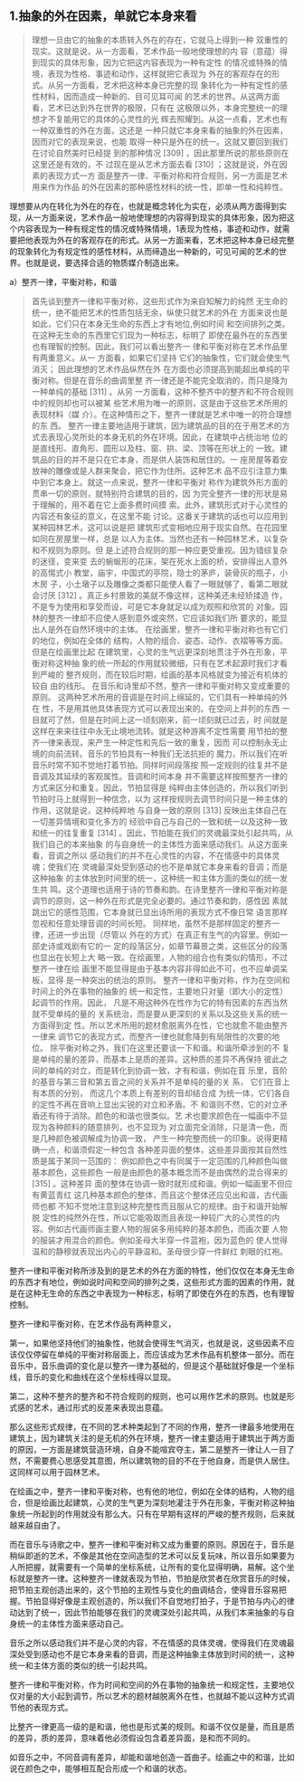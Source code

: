 <h2>1.抽象的外在因素，单就它本⾝来看</h2><blockquote data-pid="9CHp3wNB">理想⼀旦由它的抽象的本质转⼊外在的存在，它就⻢上得到⼀种 双重性的现实。这就是说，从⼀⽅⾯看，艺术作品⼀般地使理想的内 容（意蕴）得到现实的具体形象，因为它把这内容表现为⼀种有定性 的情况或特殊的情境，表现为性格、事迹和动作，这样就把它表现为 外在的客观存在的形式。从另⼀⽅⾯看，艺术把这种本⾝已完整的现 象转化为⼀种有定性的感性材料，因⽽造成⼀种新的、⽬可⻅⽿可闻 的艺术的世界。从这两⽅⾯看，艺术已达到外在世界的极限，只有在 这极限以外，本⾝完整统⼀的理想才不复能⽤它的具体的⼼灵性的光 辉去照耀到。从这⼀点看，艺术也有⼀种双重性的外在⽅⾯，这还是 ⼀种只就它本⾝来看的抽象的外在因素，因⽽对它的表现来说，也能 取得⼀种只是外在的统⼀。这就⼜要回到我们在讨论⾃然美时已经提 到的那种情况 [309] ，因此那⾥所说的那些原则在这⾥还是有效的，不 过现在是从艺术⽅⾯去看 [310] ；这就是说，外在因素的表现⽅式⼀⽅ ⾯是整⻬⼀律、平衡对称和符合规则，另⼀⽅⾯是艺术⽤来作为作品 的外在因素的那种感性材料的统⼀性，即单⼀性和纯粹性。</blockquote><p data-pid="Sbrv8_NV">理想要从内在转化为外在的存在，也就是概念转化为实在，必须从两方面得到实现，从一方面来说，艺术作品一般地使理想的内容得到现实的具体形象，因为把这个内容表现为一种有规定性的情况或特殊情境，1表现为性格，事迹和动作，就需要把他表现为外在的客观存在的形式。从另一方面来看，艺术把这种本身已经完整的现象转化为有规定性的感性材料，从而缔造出一种新的，可见可闻的艺术的世界。也就是说，要选择合适的物质媒介制造出来。</p><p data-pid="avQ6vg-E">a）整齐⼀律，平衡对称，和谐</p><blockquote data-pid="haX8GZq0">⾸先谈到整⻬⼀律和平衡对称，这些形式作为来⾃知解⼒的纯然 ⽆⽣命的统⼀，绝不能把艺术的性质包括⽆余，纵使只就艺术的外在 ⽅⾯来说也是如此，它们只在本⾝⽆⽣命的东⻄上才有地位,例如时间 和空间排列之类。在这种⽆⽣命的东⻄⾥它们现为⼀种标志，标明了 即使在最外在的东⻄⾥也有理智的控制。因此，我们可以看出整⻬⼀ 律和平衡对称在艺术作品⾥有两重意义。从⼀ ⽅⾯看，如果它们坚持 它们的抽象性，它们就会使⽣⽓消灭； 因此理想的艺术作品纵然在外 在⽅⾯也必须提⾼到能超出单纯的平衡对称。但是在⾳乐的曲调⾥整 ⻬⼀律还是不能完全取消的，⽽只是降为⼀种单纯的基础 [311] 。从另 ⼀⽅⾯看，这种不整⻬中的整⻬和不符合规则中的规则却也可以被某 些艺术⽤为唯⼀的原则，这是由于这些艺术所⽤的表现材料（媒 介）。在这种情形之下，整⻬⼀律就是艺术中唯⼀的符合理想的东 ⻄。 整⻬⼀律主要地适⽤于建筑，因为建筑品的⽬的在于⽤艺术的⽅ 式去表现⼼灵所处的本⾝⽆机的外在环境。因此，在建筑中占统治地 位的是直线形、直⾓形、圆形以及柱、窗、拱、梁、顶等在形状上的 ⼀致。建筑品的⽬的并不是只在它本⾝，⽽是供⼈装饰和居住的。⼀ 座房屋等着安放神的雕像或是⼈群来聚会，把它作为住所。这种艺术 品不应引注意⼒集中到它本⾝上。就这⼀点来说，整⻬⼀律和平衡对 称作为建筑外形⽅⾯的贯串⼀切的原则，就特别符合建筑的⽬的，因 为完全整⻬⼀律的形状是易于理解的，⽤不着在它上⾯多费时间摸 索。此外，建筑形式对于⼼灵性的内容还有象征的意义，在这⾥不能 讨论。这番关于建筑的话也可以应⽤到某种园林艺术，这可以说是把 建筑形式变相地应⽤于现实⾃然。在花园⾥如同在房屋⾥⼀样，总是 以⼈为主体。当然也还有⼀种园林艺术，以复杂和不规则为原则。但 是上述符合规则的那⼀种应更受重视。因为错综复杂的迷径，变来变 去的蜿蜒形的花床，架在死⽔上⾯的桥，安排得出⼈意外的⾼惕式⼩ 教堂，庙宇，中国式的亭院，隐⼠的茅庐，装⾻灰的瓶⼦，⼩⽊房 ⼦，⼩⼟墩⼦以及雕像之类都只能使⼈看了⼀眼就够了，看第⼆眼就 会讨厌 [312] 。真正乡村景致的美就不像这样，这种美还未经矫揉造 作，不是专为使⽤和享受⽽设，可是它本⾝就⾜以成为观照和欣赏的 对象。园林的整⻬⼀律却不应使⼈感到意外或突然，它应该如我们所 要求的，能显出⼈是外在⾃然环境中的主体。 在绘画⾥，整⻬⼀律和平衡对称也有它们的地位，例如在全体的 结构，⼈物的组合、姿态、动作、⾐褶等等⽅⾯。但是在绘画⾥⽐起 在建筑⾥，⼼灵的⽣⽓远更深刻地贯注于外在形象，平衡对称这种抽 象的统⼀所起的作⽤就较微细，只有在艺术起源时我们才看到严峻的 整⻬规则，⽽在较后时期，绘画的基本⻛格就变为接近有机体的较⾃ 由的线形。 在⾳乐和诗⾥却不然，整⻬⼀律和平衡对称⼜变成重要的原则。 这两种艺术所⽤的⾳调是在时间上绵延的，它们具有⼀种单纯的外在 性，不是⽤其他具体表现⽅式可以表现出来的。在空间上并列的东⻄ ⼀⽬就可了然，但是在时间上这⼀顷刻刚来，前⼀顷刻就已过去，时 间就是这样在来来往往中永⽆⽌境地流转。就是这种游离不定性需要 ⽤节拍的整⻬⼀律来表现，来产⽣⼀种定性和先后⼀致的重复，因⽽ 可以控制永⽆⽌境的向前流转。⾳乐的节拍具有⼀种我们⽆法抗拒的 魔⼒，所以我们在听⾳乐时常不知不觉地打着节拍。同样时间段落按 照⼀定规则的往复并不是⾳调及其延续的客观属性。⾳调和时间本⾝ 并不需要这样按照整⻬⼀律的⽅式来区分和重复。因此，节拍显得是 纯粹由主体创造的，所以我们听到节拍时⻢上就得到⼀种信念，以为 这样按规则去调节时间只是⼀种主体的作⽤，这就是说，这种纯粹地 与⾃⾝⼀致的原则 [313] 反映出主体⾃⼰在⼀切差异情境和变化多⽅的 经验中⾃⼰与⾃⼰的⼀致和统⼀以及这种⼀致和统⼀的往复重复 [314] 。因此，节拍能在我们的灵魂最深处引起共鸣，从我们⾃⼰的本来抽象 的与⾃⾝统⼀的主体性⽅⾯来感动我们。从这⽅⾯来看，⾳调之所以 感动我们的并不在⼼灵性的内容，不在情感中的具体灵魂；使我们在 灵魂最深处受到感动的也不是单就它本⾝来看的⾳调；⽽是这种抽象 的主体放到时间⾥的统⼀，这种统⼀和主体⽅⾯的类似的统⼀发⽣共 鸣。这个道理也适⽤于诗的节奏和韵。在诗⾥整⻬⼀律和平衡对称是 调节的原则，这⼀种外在形式是完全必要的。通过节奏和韵，感性因 素就跳出它的感性范围，它本⾝就已显出诗所⽤的表现⽅式不像⽇常 语⾔那样忽视和任意处理⾳调的时间⻓短。 同样地，虽然不是那样固定的整⻬⼀律，还进⼀步出现（尽管以 外在的⽅式）在真正有⽣⽓的内容⾥。例如⼀部史诗或戏剧有它的⼀ 定的段落区分，如章节幕景之类，这些区分的段落也显出在⻓短上⼤ 略⼀致。在绘画⾥，⼈物的组合也有类似的情形，不过整⻬⼀律在绘 画⾥不能显得是由于基本内容⾮得如此不可，也不应单调呆板，显得 是⼀种突出的统治的原则。 整⻬⼀律和平衡对称，作为在空间和时间上的外在事物的抽象的 统⼀和定性，主要地只对量（即⼤⼩的定性）起调节的作⽤。因此， 凡是不⽤这种外在性作为它的特有因素的东⻄当然就不受单纯的量的 关系统治，⽽是要从更深刻的关系以及这些关系的统⼀⽅⾯得到定 性。所以艺术所⽤的题材愈脱离外在性，它也就愈不能由整⻬⼀律来 调节它的表现⽅式，⽽整⻬⼀律也就愈降到有局限性的次要的地位。 除平衡对称之外，我们在这⾥还要谈⼀下和谐。和谐所牵涉到的不 复是单纯的量的差异，⽽基本上是质的差异。这种质的差异不再保持 彼此之间的单纯的对⽴，⽽是转化到协调⼀致，才有和谐，例如在⾳ 乐⾥，⾳阶的基⾳与第三⾳和第五⾳之间的关系并不是单纯的量的关 系， 它们在⾳上有本质的分别， ⽽这⼏个本质上有差别的⾳却结合成 为统⼀体，它们各⾃的定性不再在⾳响上显出尖锐的对⽴和⽭盾。不 和谐则不然，它的对⽴⽭盾还有待于消除。颜⾊的和谐也很类似。艺 术也要求颜⾊在⼀幅画中不显现为各种颜料的随意排列，也不显现为 对⽴⾯完全消除，只是清⼀⾊，⽽是⼏种颜⾊被调解成为协调⼀致， 产⽣⼀种完整⽽统⼀的印象。说得更精确⼀点，和谐须假定⼀种包含 各种差异⾯的整体，这些差异⾯按其⾃然性质是属于某同⼀范围的： 例如颜⾊之中有同属于⼀定范围的⼏种颜⾊叫做基本颜⾊，这些颜⾊ ⼀般是由颜⾊的基本概念⽽不是由偶然的混合得来的 [315] 。这种差异 ⾯的整体在协调⼀致时就形成和谐。例如⼀幅画⾥不但应有⻩蓝⻘红 这⼏种基本颜⾊的整体，⽽且这个整体还应⻅出和谐，古代画师也都 不知不觉地注意到这种完整性⽽且服从它的规律。由于和谐开始解脱 定性的纯然外在性，所以它能吸取⽽且表现⼀种较⼴⼤的⼼灵性的内 容。例如古代画师画主要⼈物的服装多⽤纯粹的基本颜⾊，⽽画次要 ⼈物的服装才⽤混合的颜⾊。例如圣⺟⼤半穿⼀件蓝袍，因为蓝⾊的 使⼈觉得温和的静穆就表现出内⼼的平静温和。圣⺟很少穿⼀件鲜红 刺眼的红袍。 </blockquote><p data-pid="ymPGn4_E">整齐一律和平衡对称所涉及到的是艺术的外在方面的特性，他们仅仅在本身无生命的东西才有地位，例如说时间和空间的排列之类，这些形式方面的因素的作用，就是在这种无生命的东西之中表现为一种标志，标明了即使在外在的东西，也有理智控制。</p><p data-pid="-SsRG8wH">整齐一律和平衡对称，在艺术作品有两种意义，</p><p data-pid="1STqss7U">第一，如果他坚持他们的抽象性，他就会使得生气消灭，也就是说，这些因素不应该仅仅停留在单纯的平衡对称层面上，而应该成为艺术作品有机整体一部分。而在音乐中，音乐曲调的变化是以整齐一律为基础的，但是这个基础就好像是一个坐标线，音乐的变化和曲线在这个坐标线得以显现。</p><p data-pid="wEKoVQSv">第二，这种不整齐的整齐和不符合规则的规则，也可以用作艺术的原则。也就是形式感的艺术，通过形式的反差来表现出意蕴。</p><p data-pid="Y1BbrpkT">那么这些形式规律，在不同的艺术种类起到了不同的作用，整齐一律最多地使用在建筑上，因为建筑关注的是无机的外在环境，整齐一律主要适用于建筑出于两方面的原因，一方面是建筑营造环境，自身不能喧宾夺主，第二是整齐一律让人一目了然，不需要费心思感受其意图，所以建筑物的目的不在于他自身，而是供人居住。这同样可以用于园林艺术。</p><p data-pid="cS4xeYqh">在绘画之中，整齐一律和平衡对称，也有他的地位，例如在全体的结构，人物的组合，但是绘画比起建筑，心灵的生气更为深刻地灌注于外在形象，平衡对称这种抽象统一所起到的作用就没有那么大。只有在早期有这样的严峻的整齐规则，后来就越来越自由了。</p><p data-pid="bRI1Yko0">而在音乐与诗歌之中，整齐一律和平衡对称又成为重要的原则。原因在于，音乐是稍纵即逝的艺术，不像是其他在空间造型的艺术可以反复玩味，所以音乐如果要为人所把握，就需要有一个简单的坐标系统，让所有的变化显得明确，易解。这个坐标就是整齐一律。这种整齐一律就表现为节拍，节拍是欣赏者在欣赏音乐的时候，把节拍主观创造出来的，这个节拍的主观性与变化的曲调结合，使得音乐容易把握。节拍显得好像是主观创造的，所以我们不自觉地打拍子，于是节拍与内心的律动达到了统一，因此节拍能够在我们的灵魂深处引起共鸣，从我们本来抽象的与自身统一的主体性方面来感动自己。</p><p data-pid="qYU-JtGI">音乐之所以感动我们并不是心灵的内容，不在情感的具体灵魂，使得我们在灵魂最深处受到感动也不是它本身来看的音调，而是这种抽象主体放到时间的统一，这种统一和主体方面的类似的统一引起共鸣。</p><p data-pid="JiKIG8ki">整齐一律和平衡对称，作为时间和空间的外在事物的抽象统一和规定性，主要地仅仅对量的大小起到调节，所以艺术的题材越脱离外在性，也就越不能以这种方式调节他的表现方式。</p><p data-pid="v0kwQ86v">比整齐一律更高一级的是和谐，他也是形式美的规则。和谐不仅仅是量，而且是质的差异，质的差异，意味着他必须假设包含着差异面，是和而不同的。</p><p data-pid="OqVD171s">如音乐之中，不同音调有差异，却能和谐地创造一首曲子。绘画之中的和谐，比如说在颜色之中，能够相互配合形成一个和谐的状态。</p><p></p>